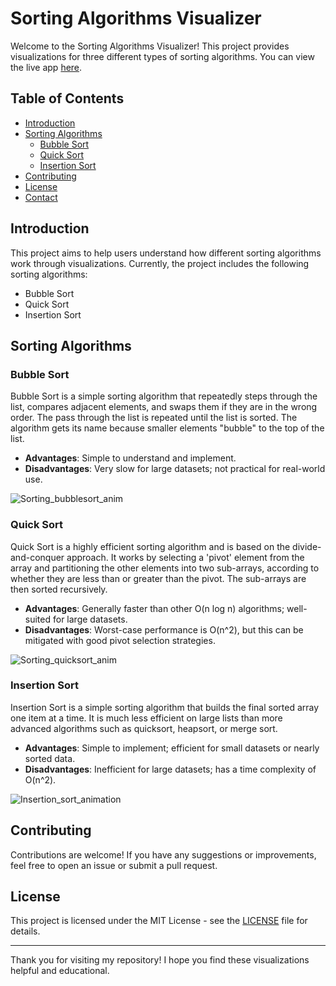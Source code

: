 # Sorting Algorithms Visualizer

Welcome to the Sorting Algorithms Visualizer! This project provides visualizations for three different types of sorting algorithms. You can view the live app [here](https://vaelastraszz-sorting-algorithm-sorting-algorithms-7aawuz.streamlit.app/).

## Table of Contents

- [Introduction](#introduction)
- [Sorting Algorithms](#sorting-algorithms)
  - [Bubble Sort](#bubble-sort)
  - [Quick Sort](#quick-sort)
  - [Insertion Sort](#insertion-sort)
- [Contributing](#contributing)
- [License](#license)
- [Contact](#contact)

## Introduction

This project aims to help users understand how different sorting algorithms work through visualizations. Currently, the project includes the following sorting algorithms:
- Bubble Sort
- Quick Sort
- Insertion Sort

## Sorting Algorithms

### Bubble Sort

Bubble Sort is a simple sorting algorithm that repeatedly steps through the list, compares adjacent elements, and swaps them if they are in the wrong order. The pass through the list is repeated until the list is sorted. The algorithm gets its name because smaller elements "bubble" to the top of the list.

- **Advantages**: Simple to understand and implement.
- **Disadvantages**: Very slow for large datasets; not practical for real-world use.

![Sorting_bubblesort_anim](https://github.com/Vaelastraszz/Sorting_algorithm/assets/47340421/e0b7c4d4-195c-4bbc-aceb-ac4fe1011963)

### Quick Sort

Quick Sort is a highly efficient sorting algorithm and is based on the divide-and-conquer approach. It works by selecting a 'pivot' element from the array and partitioning the other elements into two sub-arrays, according to whether they are less than or greater than the pivot. The sub-arrays are then sorted recursively.

- **Advantages**: Generally faster than other O(n log n) algorithms; well-suited for large datasets.
- **Disadvantages**: Worst-case performance is O(n^2), but this can be mitigated with good pivot selection strategies.

![Sorting_quicksort_anim](https://github.com/Vaelastraszz/Sorting_algorithm/assets/47340421/581a6714-a3a7-499e-95e7-bfeb19f3d440)

### Insertion Sort

Insertion Sort is a simple sorting algorithm that builds the final sorted array one item at a time. It is much less efficient on large lists than more advanced algorithms such as quicksort, heapsort, or merge sort.

- **Advantages**: Simple to implement; efficient for small datasets or nearly sorted data.
- **Disadvantages**: Inefficient for large datasets; has a time complexity of O(n^2).

![Insertion_sort_animation](https://github.com/Vaelastraszz/Sorting_algorithm/assets/47340421/d9f9e563-3a4f-4c1e-9a84-78d7fc34487b)

## Contributing

Contributions are welcome! If you have any suggestions or improvements, feel free to open an issue or submit a pull request.

## License

This project is licensed under the MIT License - see the [LICENSE](LICENSE) file for details.


---

Thank you for visiting my repository! I hope you find these visualizations helpful and educational.

